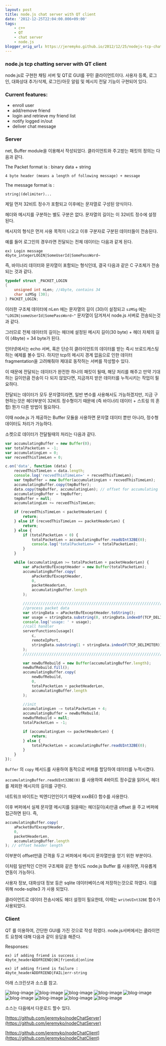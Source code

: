 ```yaml
---
layout: post
title: node.js chat server with QT client
date: '2012-12-25T22:04:00.006+09:00'
tags:
    - c++
    - QT
    - chat server
    - node.js
blogger_orig_url: https://jeremyko.github.io/2012/12/25/nodejs-tcp-chatting-server-with-qt.html
---
```


<h3> <span style="color:{{site.span_h3_color}}"> 
node.js tcp chatting server with QT client
</span> </h3>

node.js로 구현한 채팅 서버 및 QT로 GUI를 꾸민 클라이언트이다.
사용자 등록, 로그인, 대화상대 추가/삭제, 로그인/아웃 알림 및 메시지 전달 기능이 구현되어 있다.

<h3> <span style="color:{{site.span_h3_color}}"> 
Current features:
</span> </h3>

-   enroll user
-   add/remove friend
-   login and retrieve my friend list
-   notify logged in/out
-   deliver chat message

<h3> <span style="color:{{site.span_h3_color}}"> 
Server
</span> </h3>

net, Buffer module을 이용해서 작성되었다. 클라이언트와 주고받는 패킷의 정의는 다음과 같다.

The Packet format is : binary data + string

    4 byte header (means a length of following message) + message

The message format is :

    string|(delimiter)...

제일 먼저 32비트 정수가 포함되고 이후에는 문자열로 구성된 양식이다.

헤더와 메시지를 구분하는 별도 구분은 없다. 문자열의 길이는 이 32비트 정수에 설정 된다.

메시지의 형식은 먼저 사용 목적이 나오고 이후 구분자로 구분된 데이터들이 전송된다.

예를 들어 로그인의 경우라면 전달되는 전체 데이터는 다음과 같게 된다.

    ex) Login message
    4byte_integerLOGIN|SomeUserId|SomePassWord~

즉, 바이너리 데이터와 문자열이 포함되는 형식인데, 결국 다음과 같은 C 구조체가 전송되는 것과 같다.

```cpp
typedef struct _PACKET_LOGIN
{
    unsigned int nLen; //4byte, contains 34
    char szMSg [30];
} PACKET_LOGIN;
```

이러한 구조체 데이터에 nLen 에는 문자열의 길이 (30)이 설정되고 `szMSg` 에는 `"LOGIN|someUserId|SomePassWord~"` 문자열이 담겨져서 node.js 서버로 전송되는것과 같다.

그러므로 전체 데이터의 길이는 헤더에 설정된 메시지 길이(30 byte) + 헤더 자체의 길이 (4byte) = 34 byte가 된다.

인터넷에서는 echo 서버, 혹은 단순히 클라이언트의 데이터를 받는 즉시 브로드캐스팅하는 예제를 볼수 있다. 하지만 tcp의 메시지 경계 없음으로 인한 데이터 fragmentation을 고려해줘야 제대로 동작하는 서버를 작성할수 있다.

이 때문에 전달되는 데이터가 완전한 하나의 패킷이 될때, 해당 처리를 해주고 만약 기대하는 길이만큼 전송이 다 되지 않았다면, 지금까지 받은 데이터를 누적시키는 작업이 필요하다.

전달되는 데이터가 모두 문자열이라면, 일반 변수를 사용해서도 가능하겠지만, 지금 구현하는것은 헤더부분이 32비트 정수형이기 때문에 (즉 바이너리 데이터 + 스트링 의 혼합) 뭔가 다른 방법이 필요하다.

이때 node.js 가 제공하는 Buffer 모듈을 사용하면 문자열 데이터 뿐만 아니라, 정수형 데이터도 처리가 가능하다.

소켓으로 데이터가 전달될때의 처리는 다음과 같다.

```js
var accumulatingBuffer = new Buffer(0);
var totalPacketLen = -1;
var accumulatingLen = 0;
var recvedThisTimeLen = 0;

c.on('data', function (data) {
    recvedThisTimeLen = data.length;
    console.log('recvedThisTimeLen=' + recvedThisTimeLen);
    var tmpBuffer = new Buffer(accumulatingLen + recvedThisTimeLen);
    accumulatingBuffer.copy(tmpBuffer);
    data.copy(tmpBuffer, accumulatingLen); // offset for accumulating
    accumulatingBuffer = tmpBuffer;
    tmpBuffer = null;
    accumulatingLen += recvedThisTimeLen;

    if (recvedThisTimeLen < packetHeaderLen) {
        return;
    } else if (recvedThisTimeLen == packetHeaderLen) {
        return;
    } else {
        if (totalPacketLen < 0) {
            totalPacketLen = accumulatingBuffer.readUInt32BE(0);
            console.log('totalPacketLen=' + totalPacketLen);
        }
    }

    while (accumulatingLen >= totalPacketLen + packetHeaderLen) {
        var aPacketBufExceptHeader = new Buffer(totalPacketLen);
        accumulatingBuffer.copy(
            aPacketBufExceptHeader,
            0,
            packetHeaderLen,
            accumulatingBuffer.length
        );

        ////////////////////////////////////////////////////////////////////
        //process packet data
        var stringData = aPacketBufExceptHeader.toString();
        var usage = stringData.substring(0, stringData.indexOf(TCP_DELIMITER));
        console.log('usage: ' + usage);
        //call handler
        serverFunctions[usage](
            c,
            remoteIpPort,
            stringData.substring(1 + stringData.indexOf(TCP_DELIMITER))
        );
        ////////////////////////////////////////////////////////////////////

        var newBufRebuild = new Buffer(accumulatingBuffer.length);
        newBufRebuild.fill();
        accumulatingBuffer.copy(
            newBufRebuild,
            0,
            totalPacketLen + packetHeaderLen,
            accumulatingBuffer.length
        );

        //init
        accumulatingLen -= totalPacketLen + 4;
        accumulatingBuffer = newBufRebuild;
        newBufRebuild = null;
        totalPacketLen = -1;

        if (accumulatingLen <= packetHeaderLen) {
            return;
        } else {
            totalPacketLen = accumulatingBuffer.readUInt32BE(0);
        }
    }
});
```

`Buffer` 의 `copy` 메서드를 사용하여 동적으로 버퍼를 할당하여 데이터를 누적시켰다.

`accumulatingBuffer.readUInt32BE(0)` 를 사용하여 4바이트 정수값을 읽어서, 헤더를 제외한 메시지의 길이를 구한다.

네트워크 바이트는 빅엔디언인이기 때문에 xxxBE() 함수를 사용한다.

이후 버퍼에서 실제 문자열 메시지를 읽을때는 헤더길이(4)만큼 offset 을 주고 버퍼에 접근하면 된다. 즉,

```js
accumulatingBuffer.copy(
    aPacketBufExceptHeader,
    0,
    packetHeaderLen,
    accumulatingBuffer.length
); // offset header length
```

이부분이 offset만큼 간격을 두고 버퍼에서 메시지 문자열만을 얻기 위한 부분이다.

이처럼 일반적인 C언어 구조체와 같은 형식도 node.js Buffer 를 사용하면, 자유롭게 연동이 가능하다.

사용자 정보, 대화상대 정보 등은 sqlite 데이터베이스에 저장하는것으로 하였다. 이를 위해 node-sqlite3 가 사용 되었다.

클라이언트로 데이터 전송시에도 헤더 설정이 필요한데, 이때는 `writeUInt32BE` 함수가 사용되었다.

<h3> <span style="color:{{site.span_h3_color}}"> 
Client
</span> </h3>

QT 를 이용하여, 간단한 GUI를 가진 것으로 작성 하였다. node.js서버에서는 클라이언트 요청에 대해 다음과 같이 응답을 해준다.

Responses:

    ex) if adding friend is success :
    4byte_headerADDFRIEND|OK|friendid|online

    ex) if adding friend is failure :
    4byte_headerADDFRIEND|FAIL|err-string

아래 스크린샷과 소스를 참고.

![blog-image](/assets/img/20121225-1.png)
![blog-image](/assets/img/20121225-2.png)
![blog-image](/assets/img/20121225-3.png)
![blog-image](/assets/img/20121225-4.png)
![blog-image](/assets/img/20121225-5.png)
![blog-image](/assets/img/20121225-6.png)
![blog-image](/assets/img/20121225-7.png)
![blog-image](/assets/img/20121225-8.png)
![blog-image](/assets/img/20121225-9.png)

소스는 다음에서 다운로드 할수 있다.

[https://github.com/jeremyko/nodeChatServer](https://github.com/jeremyko/nodeChatServer)

[https://github.com/jeremyko/nodeChatClient](https://github.com/jeremyko/nodeChatClient)
